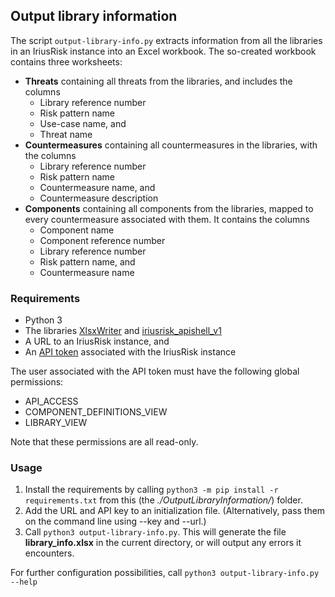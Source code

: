 ## Output library information
The script `output-library-info.py` extracts information from all the libraries in an IriusRisk instance 
into an Excel workbook. The so-created workbook contains three worksheets:
* **Threats** containing all threats from the libraries, and includes the columns
  * Library reference number
  * Risk pattern name
  * Use-case name, and
  * Threat name
* **Countermeasures** containing all countermeasures in the libraries, with the columns
  * Library reference number
  * Risk pattern name
  * Countermeasure name, and
  * Countermeasure description
* **Components** containing all components from the libraries, mapped to every countermeasure associated with them. It contains the columns
  * Component name
  * Component reference number
  * Library reference number
  * Risk pattern name, and 
  * Countermeasure name

### Requirements
* Python 3
* The libraries [XlsxWriter](https://pypi.org/project/XlsxWriter/) and [iriusrisk_apishell_v1](https://pypi.org/project/iriusrisk-apishell-v1/)
* A URL to an IriusRisk instance, and
* An [API token](https://support.iriusrisk.com/hc/en-us/articles/360021521291-Get-an-API-Key) associated with the IriusRisk instance

The user associated with the API token must have the following global permissions:
* API_ACCESS
* COMPONENT_DEFINITIONS_VIEW
* LIBRARY_VIEW

Note that these permissions are all read-only.

### Usage
1. Install the requirements by calling `python3 -m pip install -r requirements.txt` from this (the *./OutputLibraryInformation/*) folder.
1. Add the URL and API key to an initialization file. (Alternatively, pass them on the command line using --key and --url.)
1. Call `python3 output-library-info.py`. This will generate the file **library_info.xlsx** in the current directory, or will output any errors it encounters.

For further configuration possibilities, call `python3 output-library-info.py --help`
